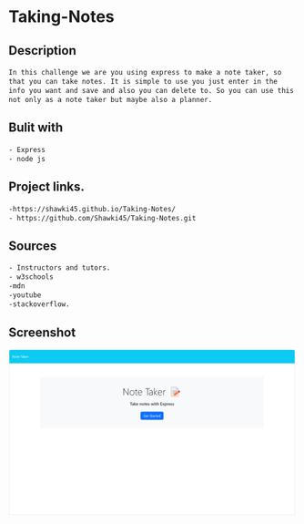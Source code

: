 # Taking-Notes

## Description
    In this challenge we are you using express to make a note taker, so that you can take notes. It is simple to use you just enter in the info you want and save and also you can delete to. So you can use this not only as a note taker but maybe also a planner.


## Bulit with
    - Express
    - node js


## Project links.
    -https://shawki45.github.io/Taking-Notes/
    - https://github.com/Shawki45/Taking-Notes.git



## Sources
    - Instructors and tutors.
    - w3schools
    -mdn
    -youtube
    -stackoverflow.


## Screenshot

![Note taker](./images/notetaker.png)